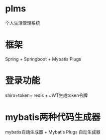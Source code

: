 # plms
个人生活管理系统
# 框架
Spring + Springboot + Mybatis Plugs
# 登录功能
shiro+token+ redis + JWT生成token令牌
# mybatis两种代码生成器
mybatis自动生成器 + Mybatis Plugs 自动生成器
